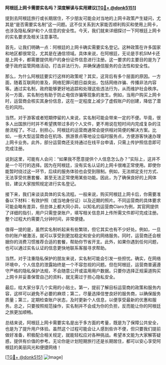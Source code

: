 **阿根廷上网卡需要实名吗？深度解读与实用建议[[TG💪+ @donk5151](https://t.me/s/donk5151)]**

提到去阿根廷旅行或长期居住，不少朋友可能会对当地的上网卡政策产生疑问，尤其是“是否需要实名制”这一问题。这不仅关系到大家能否顺利购买和使用上网卡，也涉及隐私保护和个人信息的安全性。今天，我们就来详细探讨一下阿根廷上网卡的实名要求及相关注意事项。

首先，让我们明确一点：阿根廷的上网卡确实需要实名登记。这种政策在许多国家和地区都很常见，尤其是在通信领域。具体来说，在阿根廷，无论是手机SIM卡还是上网卡，都需要提供用户的身份证件信息进行注册。这一要求的主要目的是为了便于政府监管网络活动，打击非法行为，并确保通信服务的合法性和安全性。

那么，为什么阿根廷要实行这样的政策呢？其实，这背后有多个层面的原因。一方面，随着互联网的普及，网络犯罪问题日益突出，包括网络诈骗、传播非法内容等。通过实名制，政府能够更好地追踪和处理这些违法行为，从而维护社会秩序。另一方面，实名制也有助于防止电信诈骗等现象的发生。例如，当用户购买上网卡时，运营商会核实其身份信息，这在一定程度上减少了虚假账户的创建，降低了潜在的风险。

当然，对于游客或者短期停留的人来说，实名制可能会带来一定的不便。毕竟，很多人出国旅行时并不希望携带过多的个人文件，更不用说在短时间内完成复杂的注册流程了。不过，别担心，阿根廷的运营商通常会提供相对简便的解决方案。比如，一些大型运营商会在机场、旅游景点等地设立临时服务点，方便游客快速办理上网卡业务。此外，部分运营商还支持通过在线平台申请，只需上传护照信息即可完成注册。

说到这里，可能有人会问：“如果我不愿意提供个人信息怎么办？”实际上，这并不是一个可行的选择。因为在阿根廷，没有实名认证的上网卡很难正常使用。即使你能暂时绕过这一环节，后续的服务体验也会受到限制。例如，无法绑定支付方式、无法享受优惠套餐、甚至无法正常使用某些功能。因此，为了确保良好的上网体验，建议大家按照规定进行实名登记。

接下来，我们来谈谈具体的实名流程。一般来说，购买阿根廷上网卡后，你需要准备以下材料：有效护照（或当地身份证）以及近期的照片。不同运营商的具体要求可能会略有差异，但总体上都大同小异。以知名的运营商Claro为例，其官网提供了详细的指引，用户只需登录账户，填写相关信息并上传所需文件即可完成注册。整个过程大约需要几分钟时间，非常便捷。

值得一提的是，虽然实名制听起来有些繁琐，但它其实也有不少好处。例如，一旦你的账户被激活，就可以享受到更加稳定和安全的网络服务。同时，运营商还会根据你的消费习惯推荐合适的套餐，帮助你节省开支。此外，如果你遇到任何问题，也可以通过实名认证的信息更快地联系客服寻求帮助。

当然，对于注重隐私保护的朋友来说，实名制可能会引发一些担忧。确实，在网络环境中，个人信息的泄露始终是一个不容忽视的问题。但在阿根廷，运营商普遍遵守严格的隐私保护法规，不会随意公开或滥用用户数据。只要你选择正规渠道购买上网卡并妥善保管自己的资料，就无需过于担心隐私安全。

最后，给大家分享几个实用的小贴士。第一，提前了解目标运营商的政策和服务内容，这样可以避免不必要的麻烦；第二，尽量选择信誉良好的服务商，以确保服务质量；第三，定期检查账户状态，及时更新个人信息，以便享受最新的优惠和服务。总之，只要按照规范操作，实名制并不会成为你的负担，反而能让你的阿根廷之旅更加顺畅。

总结来说，阿根廷上网卡需要实名是出于多方面的考量，既是为了保障公共安全，也是为了提升用户体验。虽然这个过程可能会让人感到些许不便，但只要我们提前做好准备，积极配合相关规定，就能轻松应对各种挑战。希望本文能为大家解答疑惑，提供有价值的参考。无论你是计划短期旅行还是长期居住，都可以安心享受阿根廷的美丽风光和便捷网络！

[[TG💪+ @donk5151](https://t.me/s/donk5151) ![Image](https://i.postimg.cc/rwNCRYN7/Snipaste-2025-04-30-17-27-05.png)]